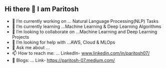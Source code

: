 ## Hi there 👋 I am Paritosh

- 🔭 I’m currently working on ... Natural Language Processing(NLP) Tasks
- 🌱 I’m currently learning ...Machine Learning & Deep Learning Algorithms 
- 👯 I’m looking to collaborate on ...Machine Learning and Deep Learning Projects
- 🤔 I’m looking for help with ...AWS, Cloud & MLOps
- 💬 Ask me about ...
- 📫 How to reach me: ... LinkedIn- www.linkedin.com/in/paritosh07/
- 💬 Blogs: ... Link-  https://paritosh-07.medium.com/
<!--
**paritoshMahto07/paritoshMahto07** is a ✨ _special_ ✨ repository because its `README.md` (this file) appears on your GitHub profile.

Here are some ideas to get you started:

-->
